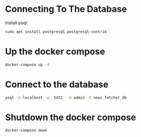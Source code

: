 # Connecting To The Database
Install psql
```bash
sudo apt install postgresql postgresql-contrib
```

# Up the docker compose
```bash
docker-compose up -d
```
# Connect to the database
```bash
psql -h localhost -p  5432  -U admin -d news_fetcher_db
```

# Shutdown the docker compose
```bash
docker-compose down
```